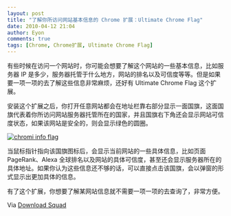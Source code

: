 ```yaml
---
layout: post
title: "了解你所访问网站基本信息的 Chrome 扩展：Ultimate Chrome Flag"
date: 2010-04-12 21:04
author: Eyon
comments: true
tags: [Chrome, Chrome扩展, Ultimate Chrome Flag]
---
```

有些时候在访问一个网站时，你可能会想要了解这个网站的一些基本信息，比如服务器 IP 是多少，服务器托管于什么地方，网站的排名以及可信度等等。但是如果要一项一项的去了解这些信息非常麻烦，还好有 Ultimate Chrome Flag 这个扩展。

安装这个扩展之后，你打开任意网站都会在地址栏靠右部分显示一面国旗，这面国旗代表着你所访问网站服务器托管所在的国家，并且国旗右下角还会显示网站可信度状态，如果该网站是安全的，则会显示绿色的圆圈。

<a href="http://img.chromi.org/2010/04/chromi-info-flag.png">![](http://img.chromi.org/2010/04/chromi-info-flag-550x319.png "chromi info flag")</a>

当鼠标指针指向该国旗图标后，会显示当前网站的一些具体信息，比如页面 PageRank、Alexa 全球排名以及网站的具体可信度，甚至还会显示服务器所在的具体地址。如果你认为这些信息还不够的话，可以直接点击该国旗，会以弹窗的形式显示出更加具体的信息。

有了这个扩展，你想要了解某网站信息就不需要一项一项的去查询了，非常方便。

Via [Download Squad](http://www.downloadsquad.com/2010/04/10/google-chrome-extension-alexa-pagerank-wot-safety-trust/)

